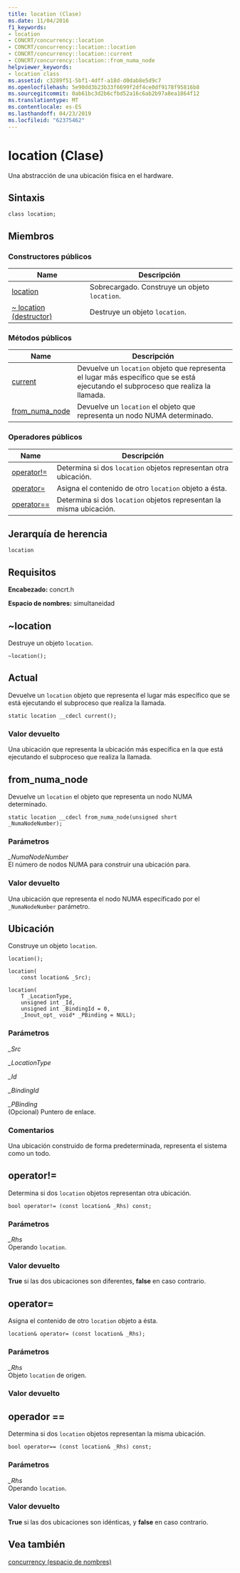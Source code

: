 ```yaml
---
title: location (Clase)
ms.date: 11/04/2016
f1_keywords:
- location
- CONCRT/concurrency::location
- CONCRT/concurrency::location::location
- CONCRT/concurrency::location::current
- CONCRT/concurrency::location::from_numa_node
helpviewer_keywords:
- location class
ms.assetid: c3289f51-5bf1-4dff-a18d-d0dab8e5d9c7
ms.openlocfilehash: 5e90dd3b23b33f6699f2df4ce0df9178f95816b8
ms.sourcegitcommit: 0ab61bc3d2b6cfbd52a16c6ab2b97a8ea1864f12
ms.translationtype: MT
ms.contentlocale: es-ES
ms.lasthandoff: 04/23/2019
ms.locfileid: "62375462"
---
```

# <a name="location-class"></a>location (Clase)

Una abstracción de una ubicación física en el hardware.

## <a name="syntax"></a>Sintaxis

```
class location;
```

## <a name="members"></a>Miembros

### <a name="public-constructors"></a>Constructores públicos

|Name|Descripción|
|----------|-----------------|
|[location](#ctor)|Sobrecargado. Construye un objeto `location`.|
|[~ location (destructor)](#dtor)|Destruye un objeto `location`.|

### <a name="public-methods"></a>Métodos públicos

|Name|Descripción|
|----------|-----------------|
|[current](#current)|Devuelve un `location` objeto que representa el lugar más específico que se está ejecutando el subproceso que realiza la llamada.|
|[from_numa_node](#from_numa_node)|Devuelve un `location` el objeto que representa un nodo NUMA determinado.|

### <a name="public-operators"></a>Operadores públicos

|Name|Descripción|
|----------|-----------------|
|[operator!=](#operator_neq)|Determina si dos `location` objetos representan otra ubicación.|
|[operator=](#operator_eq)|Asigna el contenido de otro `location` objeto a ésta.|
|[operator==](#operator_eq_eq)|Determina si dos `location` objetos representan la misma ubicación.|

## <a name="inheritance-hierarchy"></a>Jerarquía de herencia

`location`

## <a name="requirements"></a>Requisitos

**Encabezado:** concrt.h

**Espacio de nombres:** simultaneidad

##  <a name="dtor"></a> ~location

Destruye un objeto `location`.

```
~location();
```

##  <a name="current"></a> Actual

Devuelve un `location` objeto que representa el lugar más específico que se está ejecutando el subproceso que realiza la llamada.

```
static location __cdecl current();
```

### <a name="return-value"></a>Valor devuelto

Una ubicación que representa la ubicación más específica en la que está ejecutando el subproceso que realiza la llamada.

##  <a name="from_numa_node"></a> from_numa_node

Devuelve un `location` el objeto que representa un nodo NUMA determinado.

```
static location __cdecl from_numa_node(unsigned short _NumaNodeNumber);
```

### <a name="parameters"></a>Parámetros

*_NumaNodeNumber*<br/>
El número de nodos NUMA para construir una ubicación para.

### <a name="return-value"></a>Valor devuelto

Una ubicación que representa el nodo NUMA especificado por el `_NumaNodeNumber` parámetro.

##  <a name="ctor"></a> Ubicación

Construye un objeto `location`.

```
location();

location(
    const location& _Src);

location(
    T _LocationType,
    unsigned int _Id,
    unsigned int _BindingId = 0,
    _Inout_opt_ void* _PBinding = NULL);
```

### <a name="parameters"></a>Parámetros

*_Src*<br/>

*_LocationType*<br/>

*_Id*<br/>

*_BindingId*<br/>

*_PBinding*<br/>
(Opcional) Puntero de enlace.

### <a name="remarks"></a>Comentarios

Una ubicación construido de forma predeterminada, representa el sistema como un todo.

##  <a name="operator_neq"></a> operator!=

Determina si dos `location` objetos representan otra ubicación.

```
bool operator!= (const location& _Rhs) const;
```

### <a name="parameters"></a>Parámetros

*_Rhs*<br/>
Operando `location`.

### <a name="return-value"></a>Valor devuelto

**True** si las dos ubicaciones son diferentes, **false** en caso contrario.

##  <a name="operator_eq"></a> operator=

Asigna el contenido de otro `location` objeto a ésta.

```
location& operator= (const location& _Rhs);
```

### <a name="parameters"></a>Parámetros

*_Rhs*<br/>
Objeto `location` de origen.

### <a name="return-value"></a>Valor devuelto

##  <a name="operator_eq_eq"></a> operador ==

Determina si dos `location` objetos representan la misma ubicación.

```
bool operator== (const location& _Rhs) const;
```

### <a name="parameters"></a>Parámetros

*_Rhs*<br/>
Operando `location`.

### <a name="return-value"></a>Valor devuelto

**True** si las dos ubicaciones son idénticas, y **false** en caso contrario.

## <a name="see-also"></a>Vea también

[concurrency (espacio de nombres)](concurrency-namespace.md)

